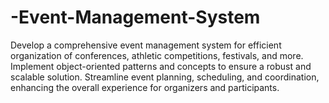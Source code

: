 # -Event-Management-System
Develop a comprehensive event management system for efficient organization of conferences, athletic competitions, festivals, and more. Implement object-oriented patterns and concepts to ensure a robust and scalable solution. Streamline event planning, scheduling, and coordination, enhancing the overall experience for organizers and participants.
